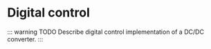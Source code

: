 # Digital control

::: warning TODO
Describe digital control implementation of a DC/DC converter.
:::
